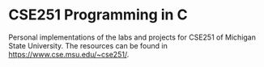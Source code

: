 # CSE251 Programming in C
Personal implementations of the labs and projects for CSE251 of Michigan State University. 
The resources can be found in https://www.cse.msu.edu/~cse251/.
